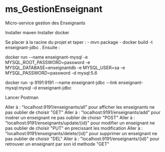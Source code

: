 # ms_GestionEnseignant
Micro-service gestion des Enseignants

Installer maven
Installer docker

Se placer à la racine du projet et taper : 
	- mvn package
	- docker build -t enseignant-jdbc .
Ensuite :

docker run --name enseignant-mysql -e MYSQL_ROOT_PASSWORD=password -e MYSQL_DATABASE=enseignantdb -e MYSQL_USER=sa -e MYSQL_PASSWORD=password -d mysql:5.6

docker run -p 9191:9191 --name enseignant-jdbc --link enseignant-mysql:mysql -d enseignant-jdbc

Lancer Postman

Aller à : "localhost:9191/enseignants/all" pour afficher les enseignants ne pas oublier de choisir "GET"
Aller à : "localhost:9191/enseignants/add" pour insérer un enseignant ne pas oublier de choisir "POST"
Aller à : "localhost:9191/enseignants/update/{id}"  pour modifier un enseignant ne pas oublier de choisir "PUT" en precissant les modification
Aller à : "localhost:9191/enseignants/delete/{id}" pour supprimer un enseignant ne pas oublier de choisir "DEL"
Aller à : "localhost:9191/enseignants/{id}" pour retrouver un enseignant par son id methode "GET"
